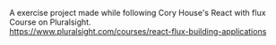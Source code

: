 A exercise project made while following Cory House's React with flux Course on Pluralsight.  
https://www.pluralsight.com/courses/react-flux-building-applications
